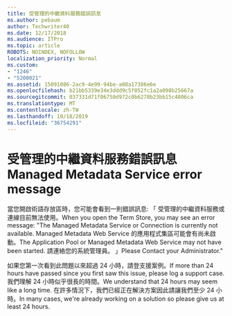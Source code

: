 ```yaml
---
title: 受管理的中繼資料服務錯誤訊息
ms.author: pebaum
author: Techwriter40
ms.date: 12/17/2018
ms.audience: ITPro
ms.topic: article
ROBOTS: NOINDEX, NOFOLLOW
localization_priority: Normal
ms.custom:
- "1246"
- "5200021"
ms.assetid: 15091086-2ac9-4e99-94be-a08a17386e6e
ms.openlocfilehash: b21bb5339e34e3ddd9c5f052fc1a2a098b25667a
ms.sourcegitcommit: 037331d71f06750d972c0b6278b23bb15c4806ca
ms.translationtype: MT
ms.contentlocale: zh-TW
ms.lasthandoff: 10/18/2019
ms.locfileid: "36754291"
---
```

# <a name="managed-metadata-service-error-message"></a><span data-ttu-id="51e13-102">受管理的中繼資料服務錯誤訊息</span><span class="sxs-lookup"><span data-stu-id="51e13-102">Managed Metadata Service error message</span></span>

<span data-ttu-id="51e13-103">當您開啟術語存放區時，您可能會看到一則錯誤訊息: 「 受管理的中繼資料服務或連線目前無法使用。</span><span class="sxs-lookup"><span data-stu-id="51e13-103">When you open the Term Store, you may see an error message: "The Managed Metadata Service or Connection is currently not available.</span></span> <span data-ttu-id="51e13-104">Managed Metadata Web Service 的應用程式集區可能會有尚未啟動。</span><span class="sxs-lookup"><span data-stu-id="51e13-104">The Application Pool or Managed Metadata Web Service may not have been started.</span></span> <span data-ttu-id="51e13-105">請連絡您的系統管理員。 」</span><span class="sxs-lookup"><span data-stu-id="51e13-105">Please Contact your Administrator."</span></span>
  
<span data-ttu-id="51e13-106">如果您第一次看到此問題以來超過 24 小時，請登支援案例。</span><span class="sxs-lookup"><span data-stu-id="51e13-106">If more than 24 hours have passed since you first saw this issue, please log a support case.</span></span> <span data-ttu-id="51e13-107">我們理解 24 小時似乎很長的時間。</span><span class="sxs-lookup"><span data-stu-id="51e13-107">We understand that 24 hours may seem like a long time.</span></span> <span data-ttu-id="51e13-108">在許多情況下，我們已經正在解決方案因此請讓我們至少 24 小時。</span><span class="sxs-lookup"><span data-stu-id="51e13-108">In many cases, we're already working on a solution so please give us at least 24 hours.</span></span>
  